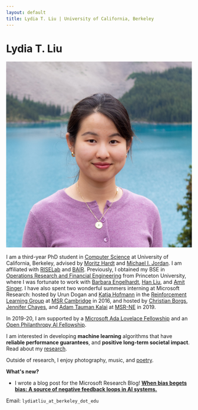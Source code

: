 ```yaml
---
layout: default
title: Lydia T. Liu | University of California, Berkeley
---
```

	
	
# Lydia T. Liu #

<img src="img/b4.jpg" alt="Photo" class="leftside_image">

I am a third-year PhD student in [Computer Science](https://eecs.berkeley.edu/) at University of California, Berkeley, advised by [Moritz Hardt](http://www.moritzhardt.com/) and [Michael I. Jordan](https://people.eecs.berkeley.edu/~jordan/). I am affiliated with [RISELab](http://rise.cs.berkeley.edu/) and [BAIR](http://bair.berkeley.edu/).
Previously, I obtained my BSE in [Operations Research and Financial Engineering](https://orfe.princeton.edu/) from Princeton University, where I was fortunate to work with [Barbara Engelhardt](https://www.cs.princeton.edu/~bee/), [Han Liu](https://www.princeton.edu/~hanliu/), and [Amit Singer](https://web.math.princeton.edu/~amits/). I have also spent two wonderful summers interning at Microsoft Research: hosted by Urun Dogan and [Katja Hofmann](https://www.microsoft.com/en-us/research/people/kahofman/) in the [Reinforcement Learning Group](https://www.microsoft.com/en-us/research/group/reinforcement-learning-group/) at [MSR Cambridge](https://www.microsoft.com/en-us/research/lab/microsoft-research-cambridge/) in 2016, and hosted by [Christian Borgs](https://www.microsoft.com/en-us/research/people/borgs/), [Jennifer Chayes](https://www.microsoft.com/en-us/research/people/jchayes/), and [Adam Tauman Kalai](https://www.microsoft.com/en-us/research/people/adum/) at [MSR-NE](https://www.microsoft.com/en-us/research/lab/microsoft-research-new-england/) in 2019.

In 2019-20, I am supported by a [Microsoft Ada Lovelace Fellowship](https://www.microsoft.com/en-us/research/academic-program/ada-lovelace-fellowship/) and an [Open Philanthropy AI Fellowship](https://www.openphilanthropy.org/focus/global-catastrophic-risks/potential-risks-advanced-artificial-intelligence/open-phil-ai-fellowship-2019-class).

I am interested in developing **machine learning** algorithms that have **reliable performance guarantees**, and **positive long-term societal impact**. Read about my [research](/projects).

Outside of research, I enjoy photography, music, and <a href="/writing">poetry</a>.

**What's new?**
* I wrote a blog post for the Microsoft Research Blog! [**When bias begets bias: A source of negative feedback loops in AI systems.**](https://www.microsoft.com/en-us/research/blog/when-bias-begets-bias-a-source-of-negative-feedback-loops-in-ai-systems/) 
			
Email: `lydiatliu_at_berkeley_dot_edu`


